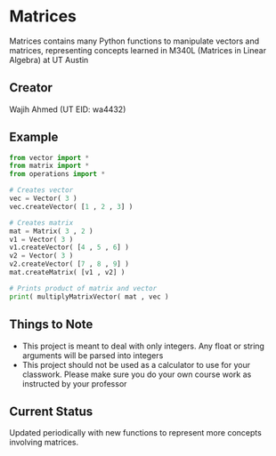 # Matrices

Matrices contains many Python functions to manipulate vectors and matrices, representing concepts learned in M340L (Matrices in Linear Algebra) at UT Austin

## Creator
Wajih Ahmed (UT EID: wa4432)

## Example

```python
from vector import *
from matrix import *
from operations import *

# Creates vector
vec = Vector( 3 )
vec.createVector( [1 , 2 , 3] )

# Creates matrix
mat = Matrix( 3 , 2 )
v1 = Vector( 3 )
v1.createVector( [4 , 5 , 6] )
v2 = Vector( 3 )
v2.createVector( [7 , 8 , 9] )
mat.createMatrix( [v1 , v2] )

# Prints product of matrix and vector
print( multiplyMatrixVector( mat , vec )
```

## Things to Note
- This project is meant to deal with only integers. Any float or string arguments will be parsed into integers
- This project should not be used as a calculator to use for your classwork. Please make sure you do your own course work as instructed by your professor

## Current Status
Updated periodically with new functions to represent more concepts involving matrices.
